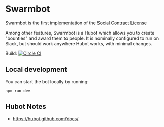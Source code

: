 # Swarmbot

Swarmbot is the first implementation of the [Social Contract License](https://github.com/fractastical/distributed-governance/blob/master/social_contract_license.md)

Among other features, Swarmbot is a Hubot which allows you to create "bounties" and award them to people. It is nominally configured to run on Slack, but should work anywhere Hubot works, with minimal changes.



Build: [![Circle CI](https://circleci.com/gh/citizencode/bounty-bot/tree/master.svg?style=svg&circle-token=3325117d44704bfa3b744b4980b3d659871aade1)](https://circleci.com/gh/citizencode/bounty-bot/tree/master)

## Local development

You can start the bot locally by running:

    npm run dev

## Hubot Notes

- https://hubot.github.com/docs/
